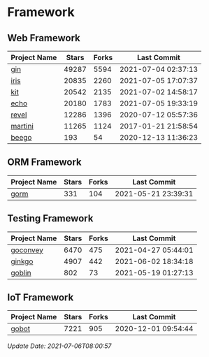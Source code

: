 # Framework

## Web Framework
| Project Name | Stars | Forks | Last Commit |
| ------------ | ----- | ----- | ----------- |
| [gin](https://github.com/gin-gonic/gin) | 49287 | 5594 | 2021-07-04 02:37:13 |
| [iris](https://github.com/kataras/iris) | 20835 | 2260 | 2021-07-05 17:07:37 |
| [kit](https://github.com/go-kit/kit) | 20542 | 2135 | 2021-07-02 14:58:17 |
| [echo](https://github.com/labstack/echo) | 20180 | 1783 | 2021-07-05 19:33:19 |
| [revel](https://github.com/revel/revel) | 12286 | 1396 | 2020-07-12 05:57:36 |
| [martini](https://github.com/go-martini/martini) | 11265 | 1124 | 2017-01-21 21:58:54 |
| [beego](https://github.com/astaxie/beego) | 193 | 54 | 2020-12-13 11:36:23 |

## ORM Framework
| Project Name | Stars | Forks | Last Commit |
| ------------ | ----- | ----- | ----------- |
| [gorm](https://github.com/jinzhu/gorm) | 331 | 104 | 2021-05-21 23:39:31 |

## Testing Framework
| Project Name | Stars | Forks | Last Commit |
| ------------ | ----- | ----- | ----------- |
| [goconvey](https://github.com/smartystreets/goconvey) | 6470 | 475 | 2021-04-27 05:44:01 |
| [ginkgo](https://github.com/onsi/ginkgo) | 4907 | 442 | 2021-06-02 18:34:18 |
| [goblin](https://github.com/franela/goblin) | 802 | 73 | 2021-05-19 01:27:13 |

## IoT Framework
| Project Name | Stars | Forks | Last Commit |
| ------------ | ----- | ----- | ----------- |
| [gobot](https://github.com/hybridgroup/gobot) | 7221 | 905 | 2020-12-01 09:54:44 |

*Update Date: 2021-07-06T08:00:57*